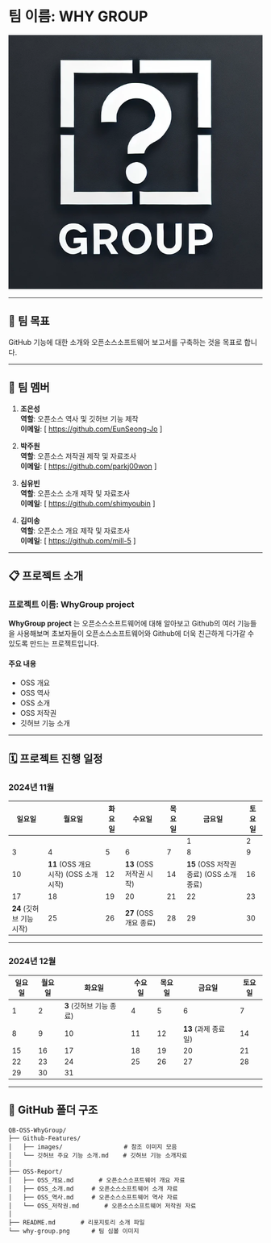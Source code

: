 # 팀 이름: **WHY GROUP**

![WHY GROUP 심볼](why-group.png)

---

## 🌟 팀 목표
GitHub 기능에 대한 소개와 오픈소스소프트웨어 보고서를 구축하는 것을 목표로 합니다.

---

## 👥 팀 멤버

1. **조은성**  
   **역할**: 오픈소스 역사 및 깃허브 기능 제작  
   **이메일**: [ https://github.com/EunSeong-Jo ]

2. **박주원**  
   **역할**: 오픈소스 저작권 제작 및 자료조사  
   **이메일**: [ https://github.com/parkj00won ]

3. **심유빈**  
   **역할**: 오픈소스 소개 제작 및 자료조사  
   **이메일**: [ https://github.com/shimyoubin ]
   
4. **김미송**  
   **역할**: 오픈소스 개요 제작 및 자료조사   
   **이메일**: [ https://github.com/mill-5 ]

---

## 📋 프로젝트 소개
### 프로젝트 이름: **WhyGroup project**
**WhyGroup project** 는 오픈소스소프트웨어에 대해 알아보고 Github의 여러 기능들을 사용해보며 초보자들이 오픈소스소프트웨어와 Github에 더욱 친근하게 다가갈 수 있도록 만드는 프로젝트입니다.

#### 주요 내용
- OSS 개요
- OSS 역사
- OSS 소개
- OSS 저작권
- 깃허브 기능 소개

---

## 🗓️ 프로젝트 진행 일정

### 2024년 11월
| 일요일       | 월요일       | 화요일       | 수요일       | 목요일       | 금요일       | 토요일       |
|--------------|--------------|--------------|--------------|--------------|--------------|--------------|
|              |              |              |              |              | 1        | 2            |
| 3            | 4            | 5            | 6            | 7            | 8            | 9            |
| 10           | **11** (OSS 개요 시작) (OSS 소개 시작)          | 12           | **13** (OSS 저작권 시작)     | 14           | **15** (OSS 저작권 종료) (OSS 소개 종료)   | 16           |
| 17           | 18           | 19           | 20           | 21           | 22           | 23           |
| **24** (깃허브 기능 시작)          | 25           | 26           | **27** (OSS 개요 종료)          | 28           | 29           | 30           |

---

### 2024년 12월
| 일요일       | 월요일       | 화요일       | 수요일       | 목요일       | 금요일       | 토요일       |
|--------------|--------------|--------------|--------------|--------------|--------------|--------------|
| 1        | 2            | **3** (깃허브 기능 종료)           | 4            | 5            | 6            | 7            |
| 8            | 9            | 10  | 11  | 12           | **13** (과제 종료일)          | 14           |
| 15           | 16           | 17           | 18           | 19           | 20  | 21  |
| 22           | 23           | 24           | 25           | 26           | 27           | 28           |
| 29           | 30           | 31  |              |              |              |              |

---

## 📂 GitHub 폴더 구조

```plaintext
QB-OSS-WhyGroup/
├── Github-Features/
│   ├── images/                 # 참조 이미지 모음
│   └── 깃허브 주요 기능 소개.md    # 깃허브 기능 소개자료
│
├── OSS-Report/
│   ├── OSS_개요.md       # 오픈소스소프트웨어 개요 자료
│   ├── OSS_소개.md     # 오픈소스소프트웨어 소개 자료
│   ├── OSS_역사.md     # 오픈소스소프트웨어 역사 자료
│   └── OSS_저작권.md       # 오픈소스소프트웨어 저작권 자료
│
├── README.md       # 리포지토리 소개 파일
└── why-group.png      # 팀 심볼 이미지
